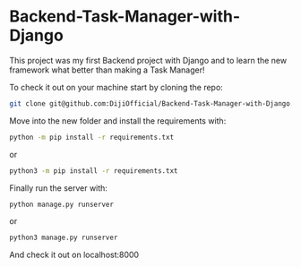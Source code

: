 # Backend-Task-Manager-with-Django

This project was my first Backend project with Django and to learn the new framework what better than making a Task Manager!

To check it out on your machine start by cloning the repo:
```bash
git clone git@github.com:DijiOfficial/Backend-Task-Manager-with-Django.git
```
Move into the new folder and install the requirements with:
```bash
python -m pip install -r requirements.txt
```
or 
```bash
python3 -m pip install -r requirements.txt
```
Finally run the server with:
```bash
python manage.py runserver
```
or
```bash
python3 manage.py runserver
```
And check it out on localhost:8000
